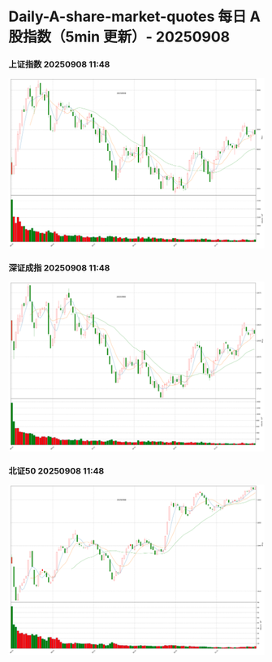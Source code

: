 
# Daily-A-share-market-quotes 每日 A 股指数（5min 更新）- 20250908

### 上证指数 20250908 11:48
![](./fig/2025/9/20250908-sh000001.png)

### 深证成指 20250908 11:48
![](./fig/2025/9/20250908-sz399001.png)

### 北证50 20250908 11:48
![](./fig/2025/9/20250908-bj899050.png)
